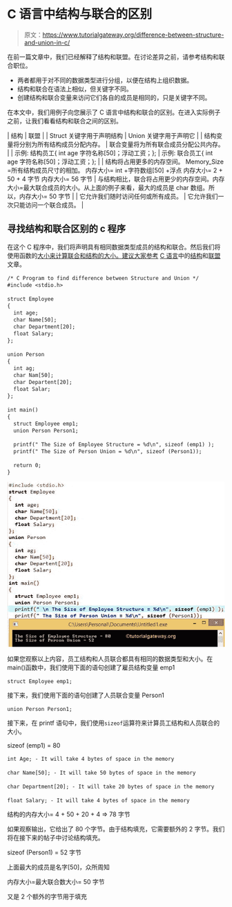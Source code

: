 # C 语言中结构与联合的区别

> 原文：<https://www.tutorialgateway.org/difference-between-structure-and-union-in-c/>

在前一篇文章中，我们已经解释了结构和联盟。在讨论差异之前，请参考结构和联合职位。

*   两者都用于对不同的数据类型进行分组，以便在结构上组织数据。
*   结构和联合在语法上相似，但关键字不同。
*   创建结构和联合变量来访问它们各自的成员是相同的，只是关键字不同。

在本文中，我们用例子向您展示了 C 语言中结构和联合的区别。在进入实际例子之前，让我们看看结构和联合之间的区别。

| 结构 | 联盟 |
| Struct 关键字用于声明结构 | Union 关键字用于声明它 |
| 结构变量将分别为所有结构成员分配内存。 | 联合变量将为所有联合成员分配公共内存。 |
| 示例:
结构员工{ int age 字符名称[50]；浮动工资；}; | 示例:
联合员工{ int age 字符名称[50]；浮动工资；}; |
| 结构将占用更多的内存空间。
Memory_Size =所有结构成员尺寸的相加。
内存大小= int +字符数组[50] +浮点
内存大小= 2 + 50 + 4 字节
内存大小= 56 字节 | 与结构相比，联合将占用更少的内存空间。内存大小=最大联合成员的大小。从上面的例子来看，最大的成员是 char 数组。所以，内存大小= 50 字节 |
| 它允许我们随时访问任何或所有成员。 | 它允许我们一次只能访问一个联合成员。 |

## 寻找结构和联合区别的 c 程序

在这个 C 程序中，我们将声明具有相同数据类型成员的结构和联合。然后我们将使用函数的[大小来计算联合和结构的大小。建议大家参考](https://www.tutorialgateway.org/c-sizeof-operator/) [C 语言](https://www.tutorialgateway.org/c-programming/)中的[结构](https://www.tutorialgateway.org/structures-in-c/)和[联盟](https://www.tutorialgateway.org/union-in-c/)文章。

```
/* C Program to find difference between Structure and Union */
#include <stdio.h> 

struct Employee 
{
  int age;  
  char Name[50];
  char Department[20];
  float Salary;
};

union Person 
{
  int ag;  
  char Nam[50];
  char Departent[20];
  float Salar;
};

int main() 
{
  struct Employee emp1;
  union Person Person1;

  printf(" The Size of Employee Structure = %d\n", sizeof (emp1) );
  printf(" The Size of Person Union = %d\n", sizeof (Person1));

  return 0;
}
```

![C Program to find difference between Structure and Union](img/a50d58678660cbb1bc03772b80710500.png)

如果您观察以上内容，员工结构和人员联合都具有相同的数据类型和大小。在 main()函数中，我们使用下面的语句创建了雇员结构变量 emp1

```
struct Employee emp1;
```

接下来，我们使用下面的语句创建了人员联合变量 Person1

```
union Person Person1;
```

接下来，在 printf 语句中，我们使用`sizeof`运算符来计算员工结构和人员联合的大小。

sizeof (emp1) = 80

```
int Age; - It will take 4 bytes of space in the memory

char Name[50]; - It will take 50 bytes of space in the memory

char Department[20]; - It will take 20 bytes of space in the memory

float Salary; - It will take 4 bytes of space in the memory
```

结构的内存大小= 4 + 50 + 20 + 4 => 78 字节

如果观察输出，它给出了 80 个字节。由于结构填充，它需要额外的 2 字节。我们将在接下来的帖子中讨论结构填充。

sizeof (Person1) = 52 字节

上面最大的成员是名字[50]，众所周知

内存大小=最大联合数大小= 50 字节

又是 2 个额外的字节用于填充